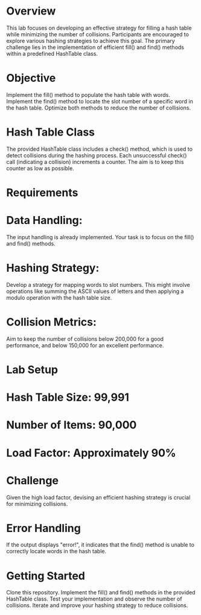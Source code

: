 # Overview
This lab focuses on developing an effective strategy for filling a hash table while minimizing the number of collisions. Participants are encouraged to explore various hashing strategies to achieve this goal. The primary challenge lies in the implementation of efficient fill() and find() methods within a predefined HashTable class.

 # Objective
Implement the fill() method to populate the hash table with words.
Implement the find() method to locate the slot number of a specific word in the hash table.
Optimize both methods to reduce the number of collisions.
# Hash Table Class
The provided HashTable class includes a check() method, which is used to detect collisions during the hashing process. Each unsuccessful check() call (indicating a collision) increments a counter. The aim is to keep this counter as low as possible.

# Requirements
# Data Handling:
The input handling is already implemented. Your task is to focus on the fill() and find() methods.
# Hashing Strategy:
Develop a strategy for mapping words to slot numbers. This might involve operations like summing the ASCII values of letters and then applying a modulo operation with the hash table size.
# Collision Metrics:
Aim to keep the number of collisions below 200,000 for a good performance, and below 150,000 for an excellent performance.
# Lab Setup
# Hash Table Size: 99,991
# Number of Items: 90,000
# Load Factor:  Approximately 90%
# Challenge
Given the high load factor, devising an efficient hashing strategy is crucial for minimizing collisions.

# Error Handling
If the output displays "error!", it indicates that the find() method is unable to correctly locate words in the hash table.

# Getting Started
Clone this repository.
Implement the fill() and find() methods in the provided HashTable class.
Test your implementation and observe the number of collisions.
Iterate and improve your hashing strategy to reduce collisions.
